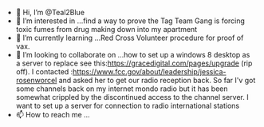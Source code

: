 - 👋 Hi, I’m @Teal2Blue
- 👀 I’m interested in ...find a way to prove the Tag Team Gang is forcing toxic fumes from drug making down into my apartment
- 🌱 I’m currently learning ...Red Cross Volunteer procedure for proof of vax.
- 💞️ I’m looking to collaborate on ...how to set up a windows 8 desktop as a server to replace see this:https://gracedigital.com/pages/upgrade (rip off). I contacted :https://www.fcc.gov/about/leadership/jessica-rosenworcel and asked her to get our radio reception back. So far I'v got some channels back on my internet mondo radio but it has  been somewhat crippled by the discontinued access to the channel server. I want to set up a server for connection to radio international stations 
- 📫 How to reach me ...

<!---
Teal2Blue/Teal2Blue is a ✨ special ✨ repository because its `README.md` (this file) appears on your GitHub profile.
You can click the Preview link to take a look at your changes.
--->
